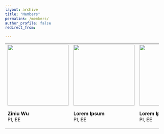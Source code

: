```yaml
---
layout: archive
title: "Members"
permalink: /members/
author_profile: false
redirect_from:

---
```


<html>
    <table style="margin-left: auto; margin-right: auto;column-rule-color: transparent">
        <tr>
            <td>
                <div id="member">
                <img src="/site/images/p7.png" width="200px">
                <p>
                <b>Ziniu Wu</b><br>
                PI, EE
                </p>
                </div>
            </td>
            <td>
                <div id="member">
                <img src="/site/images/p7.png" width="200px">
                <p>
                <b>Lorem Ipsum</b><br>
                PI, EE
                </p>
                </div>
            </td>
            <td>
                <div id="member">
                <img src="/site/images/p7.png" width="200px">
                <p>
                <b>Lorem Ipsum</b><br>
                PI, EE
                </p>
                </div>
            </td>
            <td>
                <div id="member">
                <img src="/site/images/p7.png" width="200px">
                <p>
                <b>Lorem Ipsum</b><br>
                PI, EE
                </p>
                </div>
            </td>
        </tr>
    </table>
</html>
